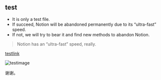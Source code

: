 ---
---

## test

- It is only a test file.
- If succeed, Notion will be abandoned permanently due to its “ultra-fast” speed.
- If not, we will try to bear it and find new methods to abandon Notion.

> Notion has an “ultra-fast” speed, really.

[testlink](https://example.org)

![testimage](wallpaper_minecraft_beach_3840x2160.png)

谢谢。

